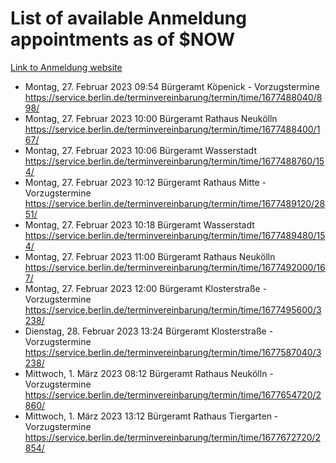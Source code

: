 # List of available Anmeldung appointments as of $NOW
[Link to Anmeldung website](https://service.berlin.de/terminvereinbarung/termin/tag.php?termin=1&anliegen[]=120686&dienstleisterlist=122210,122217,327316,122219,327312,122227,327314,122231,327346,122243,327348,122254,122252,329742,122260,329745,122262,329748,122271,327278,122273,327274,122277,327276,330436,122280,327294,122282,327290,122284,327292,122291,327270,122285,327266,122286,327264,122296,327268,150230,329760,122297,327286,122294,327284,122312,329763,122314,329775,122304,327330,122311,327334,122309,327332,317869,122281,327352,122279,329772,122283,122276,327324,122274,327326,122267,329766,122246,327318,122251,327320,122257,327322,122208,327298,122226,327300&herkunft=http%3A%2F%2Fservice.berlin.de%2Fdienstleistung%2F120686%2F)
- Montag, 27. Februar 2023 09:54 Bürgeramt Köpenick - Vorzugstermine https://service.berlin.de/terminvereinbarung/termin/time/1677488040/898/
- Montag, 27. Februar 2023 10:00 Bürgeramt Rathaus Neukölln https://service.berlin.de/terminvereinbarung/termin/time/1677488400/167/
- Montag, 27. Februar 2023 10:06 Bürgeramt Wasserstadt https://service.berlin.de/terminvereinbarung/termin/time/1677488760/154/
- Montag, 27. Februar 2023 10:12 Bürgeramt Rathaus Mitte - Vorzugstermine https://service.berlin.de/terminvereinbarung/termin/time/1677489120/2851/
- Montag, 27. Februar 2023 10:18 Bürgeramt Wasserstadt https://service.berlin.de/terminvereinbarung/termin/time/1677489480/154/
- Montag, 27. Februar 2023 11:00 Bürgeramt Rathaus Neukölln https://service.berlin.de/terminvereinbarung/termin/time/1677492000/167/
- Montag, 27. Februar 2023 12:00 Bürgeramt Klosterstraße - Vorzugstermine https://service.berlin.de/terminvereinbarung/termin/time/1677495600/3238/
- Dienstag, 28. Februar 2023 13:24 Bürgeramt Klosterstraße - Vorzugstermine https://service.berlin.de/terminvereinbarung/termin/time/1677587040/3238/
- Mittwoch, 1. März 2023 08:12 Bürgeramt Rathaus Neukölln - Vorzugstermine https://service.berlin.de/terminvereinbarung/termin/time/1677654720/2860/
- Mittwoch, 1. März 2023 13:12 Bürgeramt Rathaus Tiergarten - Vorzugstermine https://service.berlin.de/terminvereinbarung/termin/time/1677672720/2854/

